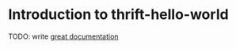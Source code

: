 # Introduction to thrift-hello-world

TODO: write [great documentation](http://jacobian.org/writing/great-documentation/what-to-write/)
